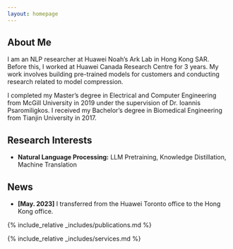 ```yaml
---
layout: homepage
---
```


## About Me

I am an NLP researcher at Huawei Noah’s Ark Lab in Hong Kong SAR. Before this, I worked at Huawei Canada Research Centre for 3 years. My work involves building pre-trained models for customers and conducting research related to model compression.

I completed my Master’s degree in Electrical and Computer Engineering from McGill University in 2019 under the supervision of Dr. Ioannis Psaromiligkos. I received my Bachelor’s degree in Biomedical Engineering from Tianjin University in 2017.

## Research Interests

- **Natural Language Processing:** LLM Pretraining, Knowledge Distillation, Machine Translation


## News

- **[May. 2023]** I transferred from the Huawei Toronto office to the Hong Kong office.


{% include_relative _includes/publications.md %}

{% include_relative _includes/services.md %}
